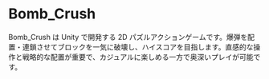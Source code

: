 # Bomb_Crush
Bomb_Crush は Unity で開発する 2D パズルアクションゲームです。爆弾を配置・連鎖させてブロックを一気に破壊し、ハイスコアを目指します。直感的な操作と戦略的な配置が重要で、カジュアルに楽しめる一方で奥深いプレイが可能です。
